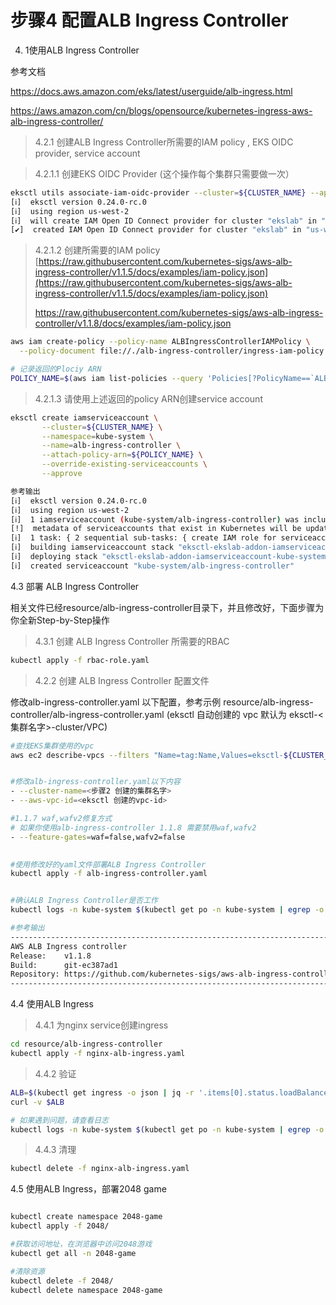 # 步骤4 配置ALB Ingress Controller

4. 1使用ALB Ingress Controller

参考文档 

https://docs.aws.amazon.com/eks/latest/userguide/alb-ingress.html

https://aws.amazon.com/cn/blogs/opensource/kubernetes-ingress-aws-alb-ingress-controller/

> 4.2.1 创建ALB Ingress Controller所需要的IAM policy , EKS OIDC provider, service account

> 4.2.1.1 创建EKS OIDC Provider (这个操作每个集群只需要做一次）

```bash
eksctl utils associate-iam-oidc-provider --cluster=${CLUSTER_NAME} --approve --region ${AWS_REGION}
[ℹ]  eksctl version 0.24.0-rc.0
[ℹ]  using region us-west-2
[ℹ]  will create IAM Open ID Connect provider for cluster "ekslab" in "us-west-2"
[✔]  created IAM Open ID Connect provider for cluster "ekslab" in "us-west-2"
```

> 4.2.1.2 创建所需要的IAM policy
> [https://raw.githubusercontent.com/kubernetes-sigs/aws-alb-ingress-controller/v1.1.5/docs/examples/iam-policy.json](https://raw.githubusercontent.com/kubernetes-sigs/aws-alb-ingress-controller/v1.1.5/docs/examples/iam-policy.json) 
>
> https://raw.githubusercontent.com/kubernetes-sigs/aws-alb-ingress-controller/v1.1.8/docs/examples/iam-policy.json
```bash
aws iam create-policy --policy-name ALBIngressControllerIAMPolicy \
  --policy-document file://./alb-ingress-controller/ingress-iam-policy.json --region ${AWS_REGION}

# 记录返回的Plociy ARN
POLICY_NAME=$(aws iam list-policies --query 'Policies[?PolicyName==`ALBIngressControllerIAMPolicy`].Arn' --output text --region ${AWS_REGION})

```

>4.2.1.3 请使用上述返回的policy ARN创建service account

```bash
eksctl create iamserviceaccount \
       --cluster=${CLUSTER_NAME} \
       --namespace=kube-system \
       --name=alb-ingress-controller \
       --attach-policy-arn=${POLICY_NAME} \
       --override-existing-serviceaccounts \
       --approve

参考输出
[ℹ]  eksctl version 0.24.0-rc.0
[ℹ]  using region us-west-2
[ℹ]  1 iamserviceaccount (kube-system/alb-ingress-controller) was included (based on the include/exclude rules)
[!]  metadata of serviceaccounts that exist in Kubernetes will be updated, as --override-existing-serviceaccounts was set
[ℹ]  1 task: { 2 sequential sub-tasks: { create IAM role for serviceaccount "kube-system/alb-ingress-controller", create serviceaccount "kube-system/alb-ingress-controller" } }
[ℹ]  building iamserviceaccount stack "eksctl-ekslab-addon-iamserviceaccount-kube-system-alb-ingress-controller"
[ℹ]  deploying stack "eksctl-ekslab-addon-iamserviceaccount-kube-system-alb-ingress-controller"
[ℹ]  created serviceaccount "kube-system/alb-ingress-controller"
```



4.3 部署 ALB Ingress Controller

 相关文件已经resource/alb-ingress-controller目录下，并且修改好，下面步骤为你全新Step-by-Step操作

 >4.3.1 创建 ALB Ingress Controller 所需要的RBAC

 ```bash
 kubectl apply -f rbac-role.yaml
 
 ```

>4.2.2 创建 ALB Ingress Controller 配置文件

 修改alb-ingress-controller.yaml 以下配置，参考示例 resource/alb-ingress-controller/alb-ingress-controller.yaml
(eksctl 自动创建的 vpc 默认为 eksctl-<集群名字>-cluster/VPC)

  ```bash
 #查找EKS集群使用的vpc
 aws ec2 describe-vpcs --filters "Name=tag:Name,Values=eksctl-${CLUSTER_NAME}-cluster/VPC" --query "Vpcs[0].VpcId" --out text
 
  
  #修改alb-ingress-controller.yaml以下内容
  - --cluster-name=<步骤2 创建的集群名字>
  - --aws-vpc-id=<eksctl 创建的vpc-id>  
  
  #1.1.7 waf,wafv2修复方式
  # 如果你使用alb-ingress-controller 1.1.8 需要禁用waf,wafv2
  - --feature-gates=waf=false,wafv2=false

             
 #使用修改好的yaml文件部署ALB Ingress Controller
 kubectl apply -f alb-ingress-controller.yaml

 
 #确认ALB Ingress Controller是否工作
 kubectl logs -n kube-system $(kubectl get po -n kube-system | egrep -o alb-ingress[a-zA-Z0-9-]+)

 #参考输出
-------------------------------------------------------------------------------
AWS ALB Ingress controller
  Release:    v1.1.8
  Build:      git-ec387ad1
  Repository: https://github.com/kubernetes-sigs/aws-alb-ingress-controller.git
-------------------------------------------------------------------------------
  ```


 4.4 使用ALB Ingress   
>4.4.1 为nginx service创建ingress

```bash
cd resource/alb-ingress-controller
kubectl apply -f nginx-alb-ingress.yaml
```

>4.4.2 验证

```bash
ALB=$(kubectl get ingress -o json | jq -r '.items[0].status.loadBalancer.ingress[].hostname')
curl -v $ALB

# 如果遇到问题，请查看日志
kubectl logs -n kube-system $(kubectl get po -n kube-system | egrep -o alb-ingress[a-zA-Z0-9-]+)
```

> 4.4.3 清理
```bash
kubectl delete -f nginx-alb-ingress.yaml
```

4.5 使用ALB Ingress，部署2048 game 

```bash

kubectl create namespace 2048-game
kubectl apply -f 2048/

#获取访问地址，在浏览器中访问2048游戏
kubectl get all -n 2048-game

#清除资源
kubectl delete -f 2048/
kubectl delete namespace 2048-game
```

